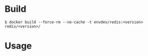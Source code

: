 # Build
```
$ docker build --force-rm --no-cache -t envdev/redis:<version> redis/<version>/
```

# Usage
